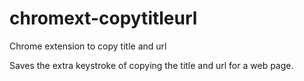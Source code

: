 # chromext-copytitleurl
Chrome extension to copy title and url

Saves the extra keystroke of copying the title and url for a web page. 
